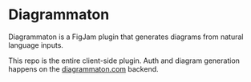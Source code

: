# Diagrammaton

Diagrammaton is a FigJam plugin that generates diagrams from natural language inputs.

This repo is the entire client-side plugin. Auth and diagram generation happens on the [diagrammaton.com](https://github.com/petekp/diagrammaton.com) backend.
